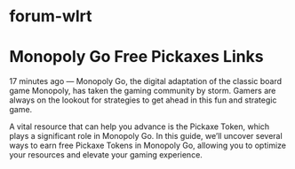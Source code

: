 # forum-wlrt
# Monopoly Go Free Pickaxes Links

17 minutes ago — Monopoly Go, the digital adaptation of the classic board game Monopoly, has taken the gaming community by storm. Gamers are always on the lookout for strategies to get ahead in this fun and strategic game. 



A vital resource that can help you advance is the Pickaxe Token, which plays a significant role in Monopoly Go. In this guide, we’ll uncover several ways to earn free Pickaxe Tokens in Monopoly Go, allowing you to optimize your resources and elevate your gaming experience.

